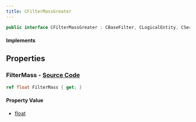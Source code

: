 ```yaml
---
title: CFilterMassGreater
---
```


```csharp
public interface CFilterMassGreater : CBaseFilter, CLogicalEntity, CServerOnlyEntity, CBaseEntity, CEntityInstance, ISchemaClass<CEntityInstance>, ISchemaClass<CBaseEntity>, ISchemaClass<CServerOnlyEntity>, ISchemaClass<CLogicalEntity>, ISchemaClass<CBaseFilter>, ISchemaClass<CFilterMassGreater>, ISchemaField, ISchemaClass, INativeHandle
```

#### Implements

## Properties

### **FilterMass** - [Source Code](https://github.com/swiftly-solution/swiftlys2/blob/main/managed/src/SwiftlyS2.Generated/Schemas/Interfaces/CFilterMassGreater.cs#L16)

```csharp
ref float FilterMass { get; }
```

#### Property Value

- [float](https://learn.microsoft.com/dotnet/api/system.single)

